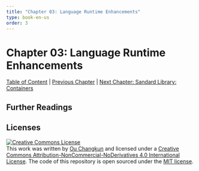 ```yaml
---
title: "Chapter 03: Language Runtime Enhancements"
type: book-en-us
order: 3
---
```


# Chapter 03: Language Runtime Enhancements

[Table of Content](./toc.md) | [Previous Chapter](./02-usability.md) | [Next Chapter: Sandard Library: Containers](./04-containers.md)

## Further Readings

## Licenses

<a rel="license" href="http://creativecommons.org/licenses/by-nc-nd/4.0/"><img alt="Creative Commons License" style="border-width:0" src="https://i.creativecommons.org/l/by-nc-nd/4.0/88x31.png" /></a><br />This work was written by [Ou Changkun](https://changkun.de) and licensed under a <a rel="license" href="http://creativecommons.org/licenses/by-nc-nd/4.0/">Creative Commons Attribution-NonCommercial-NoDerivatives 4.0 International License</a>. The code of this repository is open sourced under the [MIT license](../../LICENSE).